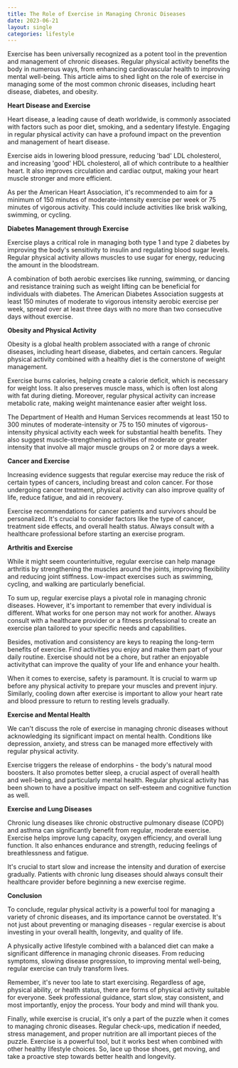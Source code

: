 ```yaml
---
title: The Role of Exercise in Managing Chronic Diseases
date: 2023-06-21
layout: single
categories: lifestyle
---
```

Exercise has been universally recognized as a potent tool in the prevention and management of chronic diseases. Regular physical activity benefits the body in numerous ways, from enhancing cardiovascular health to improving mental well-being. This article aims to shed light on the role of exercise in managing some of the most common chronic diseases, including heart disease, diabetes, and obesity.

**Heart Disease and Exercise**

Heart disease, a leading cause of death worldwide, is commonly associated with factors such as poor diet, smoking, and a sedentary lifestyle. Engaging in regular physical activity can have a profound impact on the prevention and management of heart disease.

Exercise aids in lowering blood pressure, reducing 'bad' LDL cholesterol, and increasing 'good' HDL cholesterol, all of which contribute to a healthier heart. It also improves circulation and cardiac output, making your heart muscle stronger and more efficient.

As per the American Heart Association, it's recommended to aim for a minimum of 150 minutes of moderate-intensity exercise per week or 75 minutes of vigorous activity. This could include activities like brisk walking, swimming, or cycling.

**Diabetes Management through Exercise**

Exercise plays a critical role in managing both type 1 and type 2 diabetes by improving the body's sensitivity to insulin and regulating blood sugar levels. Regular physical activity allows muscles to use sugar for energy, reducing the amount in the bloodstream.

A combination of both aerobic exercises like running, swimming, or dancing and resistance training such as weight lifting can be beneficial for individuals with diabetes. The American Diabetes Association suggests at least 150 minutes of moderate to vigorous intensity aerobic exercise per week, spread over at least three days with no more than two consecutive days without exercise.

**Obesity and Physical Activity**

Obesity is a global health problem associated with a range of chronic diseases, including heart disease, diabetes, and certain cancers. Regular physical activity combined with a healthy diet is the cornerstone of weight management.

Exercise burns calories, helping create a calorie deficit, which is necessary for weight loss. It also preserves muscle mass, which is often lost along with fat during dieting. Moreover, regular physical activity can increase metabolic rate, making weight maintenance easier after weight loss.

The Department of Health and Human Services recommends at least 150 to 300 minutes of moderate-intensity or 75 to 150 minutes of vigorous-intensity physical activity each week for substantial health benefits. They also suggest muscle-strengthening activities of moderate or greater intensity that involve all major muscle groups on 2 or more days a week.

**Cancer and Exercise**

Increasing evidence suggests that regular exercise may reduce the risk of certain types of cancers, including breast and colon cancer. For those undergoing cancer treatment, physical activity can also improve quality of life, reduce fatigue, and aid in recovery.

Exercise recommendations for cancer patients and survivors should be personalized. It's crucial to consider factors like the type of cancer, treatment side effects, and overall health status. Always consult with a healthcare professional before starting an exercise program.

**Arthritis and Exercise**

While it might seem counterintuitive, regular exercise can help manage arthritis by strengthening the muscles around the joints, improving flexibility and reducing joint stiffness. Low-impact exercises such as swimming, cycling, and walking are particularly beneficial.

To sum up, regular exercise plays a pivotal role in managing chronic diseases. However, it's important to remember that every individual is different. What works for one person may not work for another. Always consult with a healthcare provider or a fitness professional to create an exercise plan tailored to your specific needs and capabilities.

Besides, motivation and consistency are keys to reaping the long-term benefits of exercise. Find activities you enjoy and make them part of your daily routine. Exercise should not be a chore, but rather an enjoyable activitythat can improve the quality of your life and enhance your health.

When it comes to exercise, safety is paramount. It is crucial to warm up before any physical activity to prepare your muscles and prevent injury. Similarly, cooling down after exercise is important to allow your heart rate and blood pressure to return to resting levels gradually.

**Exercise and Mental Health**

We can't discuss the role of exercise in managing chronic diseases without acknowledging its significant impact on mental health. Conditions like depression, anxiety, and stress can be managed more effectively with regular physical activity.

Exercise triggers the release of endorphins - the body's natural mood boosters. It also promotes better sleep, a crucial aspect of overall health and well-being, and particularly mental health. Regular physical activity has been shown to have a positive impact on self-esteem and cognitive function as well.

**Exercise and Lung Diseases**

Chronic lung diseases like chronic obstructive pulmonary disease (COPD) and asthma can significantly benefit from regular, moderate exercise. Exercise helps improve lung capacity, oxygen efficiency, and overall lung function. It also enhances endurance and strength, reducing feelings of breathlessness and fatigue.

It's crucial to start slow and increase the intensity and duration of exercise gradually. Patients with chronic lung diseases should always consult their healthcare provider before beginning a new exercise regime.

**Conclusion**

To conclude, regular physical activity is a powerful tool for managing a variety of chronic diseases, and its importance cannot be overstated. It's not just about preventing or managing diseases - regular exercise is about investing in your overall health, longevity, and quality of life.

A physically active lifestyle combined with a balanced diet can make a significant difference in managing chronic diseases. From reducing symptoms, slowing disease progression, to improving mental well-being, regular exercise can truly transform lives.

Remember, it's never too late to start exercising. Regardless of age, physical ability, or health status, there are forms of physical activity suitable for everyone. Seek professional guidance, start slow, stay consistent, and most importantly, enjoy the process. Your body and mind will thank you.

Finally, while exercise is crucial, it's only a part of the puzzle when it comes to managing chronic diseases. Regular check-ups, medication if needed, stress management, and proper nutrition are all important pieces of the puzzle. Exercise is a powerful tool, but it works best when combined with other healthy lifestyle choices. So, lace up those shoes, get moving, and take a proactive step towards better health and longevity.